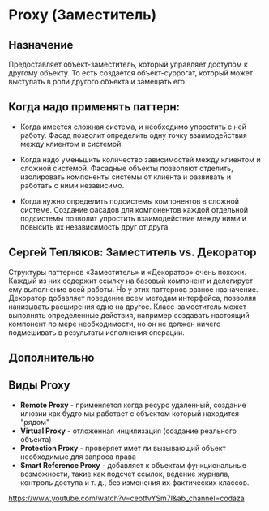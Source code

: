 
# Proxy (Заместитель)

## Назначение
Предоставляет объект-заместитель, который управляет доступом к другому объекту. То есть создается объект-суррогат, который может выступать в роли другого объекта и замещать его.

## Когда надо применять паттерн:
* Когда имеется сложная система, и необходимо упростить с ней работу. Фасад позволит определить одну точку взаимодействия между клиентом и системой.

* Когда надо уменьшить количество зависимостей между клиентом и сложной системой. Фасадные объекты позволяют отделить, изолировать компоненты системы от клиента и развивать и работать с ними независимо.

* Когда нужно определить подсистемы компонентов в сложной системе. Создание фасадов для компонентов каждой отдельной подсистемы позволит упростить взаимодействие между ними и повысить их независимость друг от друга.

## Сергей Тепляков: Заместитель vs. Декоратор

Структуры паттернов «Заместитель» и «Декоратор» очень похожи. Каждый из них содержит ссылку на базовый компонент и делегирует ему выполнение всей работы. Но у этих паттернов разное назначение. Декоратор добавляет поведение всем методам   интерфейса, позволяя нанизывать расширения одно на другое. Класс-заместитель может выполнять определенные действия, например создавать настоящий компонент по мере необходимости, но он не должен ничего подмешивать в результаты исполнения операции.

## Дополнительно

## Виды Proxy

* **Remote Proxy** - применяется когда ресурс удаленный, создание илюзии как будто мы работает с объектом который находится "рядом"
* **Virtual Proxy** - отложенная инцилизация (создание реального объекта)
* **Protection Proxy** - проверяет имет ли вызывающий объект необходимые для запроса права
* **Smart Reference Proxy** - добавляет к объектам функциональные возможности, такие как подсчет ссылок, ведение журнала, контроль доступа и т. д., без изменения их фактических классов.


https://www.youtube.com/watch?v=ceotfvYSm7I&ab_channel=codaza

